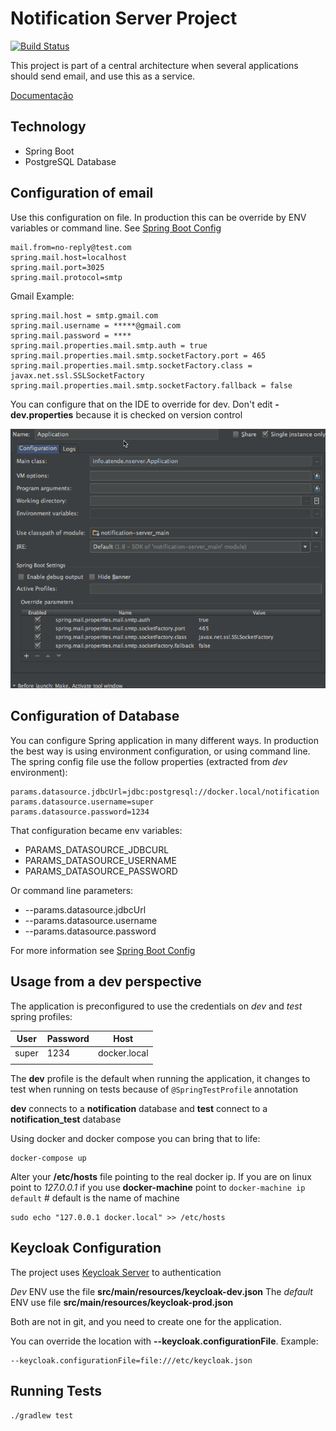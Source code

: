 Notification Server Project
============================
[![Build Status](https://api.shippable.com/projects/540e84d43479c5ea8f9f0513/badge?branchName=master)](https://app.shippable.com/projects/540e84d43479c5ea8f9f0513/builds/latest)

This project is part of a central architecture when several applications should send email, and use this as a service.

[Documentação](http://wiki.atende.info/display/wa)

## Technology

* Spring Boot
* PostgreSQL Database

## Configuration of email

Use this configuration on file. In production this can be override by ENV variables or command line. See [Spring Boot Config]

    mail.from=no-reply@test.com
    spring.mail.host=localhost
    spring.mail.port=3025
    spring.mail.protocol=smtp

Gmail Example:

    spring.mail.host = smtp.gmail.com
    spring.mail.username = *****@gmail.com
    spring.mail.password = ****
    spring.mail.properties.mail.smtp.auth = true
    spring.mail.properties.mail.smtp.socketFactory.port = 465
    spring.mail.properties.mail.smtp.socketFactory.class = javax.net.ssl.SSLSocketFactory
    spring.mail.properties.mail.smtp.socketFactory.fallback = false

You can configure that on the IDE to override for dev. Don't edit **-dev.properties** because it is checked on version control

![Email Config IDEA](images/config_email.png "IDEA Email Config Spring")

## Configuration of Database

You can configure Spring application in many different ways. In production the best way
is using environment configuration, or using command line. The spring config file use the follow
properties (extracted from _dev_ environment):

    params.datasource.jdbcUrl=jdbc:postgresql://docker.local/notification
    params.datasource.username=super
    params.datasource.password=1234

That configuration became env variables:

* PARAMS_DATASOURCE_JDBCURL
* PARAMS_DATASOURCE_USERNAME
* PARAMS_DATASOURCE_PASSWORD

Or command line parameters:

* --params.datasource.jdbcUrl
* --params.datasource.username
* --params.datasource.password

For more information see [Spring Boot Config]

## Usage from a dev perspective

The application is preconfigured to use the credentials on *dev* and *test* spring profiles:

| User  | Password | Host         |
|-------|----------| ------------ |
| super | 1234     | docker.local |
|       |          |              |

The **dev** profile is the default when running the application, it changes to test when running on tests because
of `@SpringTestProfile` annotation

**dev** connects to a **notification** database and **test** connect to a **notification_test** database

Using docker and docker compose you can bring that to life:

    docker-compose up

Alter your **/etc/hosts** file pointing to the real docker ip. If you are on linux point to *127.0.0.1* if you
use **docker-machine** point to `docker-machine ip default` # default is the name of machine


    sudo echo "127.0.0.1 docker.local" >> /etc/hosts

## Keycloak Configuration

The project uses [Keycloak Server] to authentication

_Dev_ ENV use the file **src/main/resources/keycloak-dev.json**
The _default_ ENV use file **src/main/resources/keycloak-prod.json**

Both are not in git, and you need to create one for the application.

You can override the location with **--keycloak.configurationFile**. Example:

    --keycloak.configurationFile=file:///etc/keycloak.json

## Running Tests

```
./gradlew test
```

[Spring Boot Config]:https://docs.spring.io/spring-boot/docs/current/reference/html/boot-features-external-config.html
[Keycloak Server]:http://keycloak.jboss.org